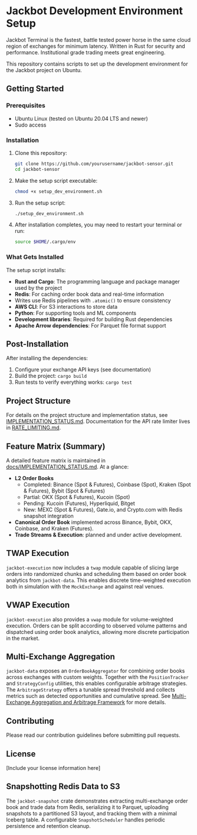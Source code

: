 # Jackbot Development Environment Setup

Jackbot Terminal is the fastest, battle tested power horse in the same cloud region of exchanges for minimum latency. Written in Rust for security and performance. Institutional grade trading meets great engineering.

This repository contains scripts to set up the development environment for the Jackbot project on Ubuntu.

## Getting Started

### Prerequisites

- Ubuntu Linux (tested on Ubuntu 20.04 LTS and newer)
- Sudo access

### Installation

1. Clone this repository:
   ```bash
   git clone https://github.com/yourusername/jackbot-sensor.git
   cd jackbot-sensor
   ```

2. Make the setup script executable:
   ```bash
   chmod +x setup_dev_environment.sh
   ```

3. Run the setup script:
   ```bash
   ./setup_dev_environment.sh
   ```

4. After installation completes, you may need to restart your terminal or run:
   ```bash
   source $HOME/.cargo/env
   ```

### What Gets Installed

The setup script installs:

- **Rust and Cargo**: The programming language and package manager used by the project
- **Redis**: For caching order book data and real-time information
- Writes use Redis pipelines with `.atomic()` to ensure consistency
- **AWS CLI**: For S3 interactions to store data
- **Python**: For supporting tools and ML components
- **Development libraries**: Required for building Rust dependencies
- **Apache Arrow dependencies**: For Parquet file format support

## Post-Installation

After installing the dependencies:

1. Configure your exchange API keys (see documentation)
2. Build the project: `cargo build`
3. Run tests to verify everything works: `cargo test`

## Project Structure

For details on the project structure and implementation status, see [IMPLEMENTATION_STATUS.md](docs/IMPLEMENTATION_STATUS.md).
Documentation for the API rate limiter lives in [RATE_LIMITING.md](docs/RATE_LIMITING.md).
## Feature Matrix (Summary)

A detailed feature matrix is maintained in [docs/IMPLEMENTATION_STATUS.md](docs/IMPLEMENTATION_STATUS.md). At a glance:

- **L2 Order Books**
  - Completed: Binance (Spot & Futures), Coinbase (Spot), Kraken (Spot & Futures), Bybit (Spot & Futures)
  - Partial: OKX (Spot & Futures), Kucoin (Spot)
  - Pending: Kucoin (Futures), Hyperliquid, Bitget
  - New: MEXC (Spot & Futures), Gate.io, and Crypto.com with Redis snapshot integration
- **Canonical Order Book** implemented across Binance, Bybit, OKX, Coinbase, and Kraken (Futures).
- **Trade Streams & Execution**: planned and under active development.

## TWAP Execution

`jackbot-execution` now includes a `twap` module capable of slicing large orders
into randomized chunks and scheduling them based on order book analytics from
`jackbot-data`. This enables discrete time-weighted execution both in
simulation with the `MockExchange` and against real venues.

## VWAP Execution

`jackbot-execution` also provides a `vwap` module for volume-weighted execution.
Orders can be split according to observed volume patterns and dispatched using
order book analytics, allowing more discrete participation in the market.

## Multi-Exchange Aggregation

`jackbot-data` exposes an `OrderBookAggregator` for combining order books across exchanges with custom weights. Together with the `PositionTracker` and `StrategyConfig` utilities, this enables configurable arbitrage strategies. The `ArbitrageStrategy` offers a tunable spread threshold and collects metrics such as detected opportunities and cumulative spread. See [Multi-Exchange Aggregation and Arbitrage Framework](docs/MULTI_EXCHANGE_ARBITRAGE.md) for more details.


## Contributing

Please read our contribution guidelines before submitting pull requests.

## License

[Include your license information here] 
## Snapshotting Redis Data to S3

The `jackbot-snapshot` crate demonstrates extracting multi-exchange order book and trade data from Redis, serializing it to Parquet, uploading snapshots to a partitioned S3 layout, and tracking them with a minimal Iceberg table. A configurable `SnapshotScheduler` handles periodic persistence and retention cleanup.

